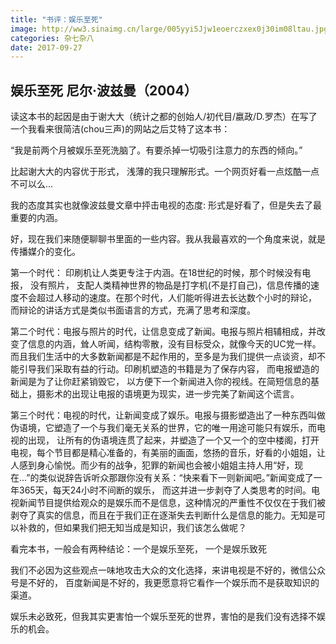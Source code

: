 ```yaml
---
title: "书评：娱乐至死"
image: http://ww3.sinaimg.cn/large/005yyi5Jjw1eoerczxex0j30im08ltau.jpg
categories: 杂七杂八
date: 2017-09-27
---
```



## 娱乐至死 尼尔·波兹曼（2004）

读这本书的起因是由于谢大大（统计之都的创始人/初代目/嬴政/D.罗杰）在写了一个我看来很简洁(chou三声)的网站之后艾特了这本书：

“我是前两个月被娱乐至死洗脑了。有要杀掉一切吸引注意力的东西的倾向。”

比起谢大大的内容优于形式， 浅薄的我只理解形式。一个网页好看一点炫酷一点不可以么...

我的态度其实也就像波兹曼文章中抨击电视的态度: 形式是好看了，但是失去了最重要的内涵。

好，现在我们来随便聊聊书里面的一些内容。我从我最喜欢的一个角度来说，就是传播媒介的变化。

第一个时代： 印刷机让人类更专注于内涵。在18世纪的时候，那个时候没有电报， 没有照片， 支配人类精神世界的物品是打字机(不是打自己)，信息传播的速度不会超过人移动的速度。在那个时代，人们能听得进去长达数个小时的辩论， 而辩论的讲话方式是类似书面语言的方式，充满了思考和深度。

第二个时代：电报与照片的时代，让信息变成了新闻。电报与照片相辅相成，并改变了信息的内涵，耸人听闻，结构零散，没有目标受众，就像今天的UC党一样。而且我们生活中的大多数新闻都是不起作用的，至多是为我们提供一点谈资，却不能引导我们采取有益的行动。印刷机塑造的书籍是为了保存内容， 而电报塑造的新闻是为了让你赶紧销毁它， 以方便下一个新闻进入你的视线。在简短信息的基础上，摄影术的出现让电报的语境更为现实，进一步完美了新闻这个谎言。

第三个时代：电视的时代，让新闻变成了娱乐。电报与摄影塑造出了一种东西叫做伪语境，它塑造了一个与我们毫无关系的世界，它的唯一用途可能只有娱乐，而电视的出现， 让所有的伪语境连贯了起来，并塑造了一个又一个的空中楼阁，打开电视，每个节目都是精心准备的，有美丽的画面，悠扬的音乐，好看的小姐姐，让人感到身心愉悦。而少有的战争，犯罪的新闻也会被小姐姐主持人用“好，现在...”的类似说辞告诉听众那跟你没有关系：“快来看下一则新闻吧。”新闻变成了一年365天，每天24小时不间断的娱乐， 而这并进一步剥夺了人类思考的时间。电视新闻节目提供给观众的是娱乐而不是信息，这种情况的严重性不仅仅在于我们被剥夺了真实的信息，而且在于我们正在逐渐失去判断什么是信息的能力。无知是可以补救的，但如果我们把无知当成是知识，我们该怎么做呢？

看完本书，一般会有两种结论：一个是娱乐至死， 一个是娱乐致死

我们不必因为这些观点一味地攻击大众的文化选择，来讲电视是不好的，微信公众号是不好的， 百度新闻是不好的，我更愿意将它看作一个娱乐而不是获取知识的渠道。


娱乐未必致死，但我其实更害怕一个娱乐至死的世界，害怕的是我们没有选择不娱乐的机会。

